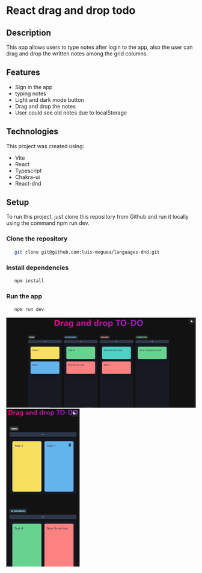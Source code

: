 # React drag and drop todo

## Description

This app allows users to type notes after login to the app, also 
the user can drag and drop the written notes among the grid columns.

## Features

- Sign in the app
- typing notes
- Light and dark mode button
- Drag and drop the notes
- User could see old notes due to localStorage

## Technologies

This project was created using:

- Vite
- React
- Typescript
- Chakra-ui
- React-dnd



## Setup

To run this project, just clone this repository from Github and run it locally using the command npm run dev.

### Clone the repository

```bash
   git clone git@github.com:luis-moguea/languages-dnd.git
```

### Install dependencies

```bash
   npm install
```

### Run the app

```bash
   npm run dev
```

![General view](https://github.com/luis-moguea/Dnd-todo/blob/main/src/assets/todo-desk.png?raw=true)
![General view](https://github.com/luis-moguea/Dnd-todo/blob/main/src/assets/todo-mov.png?raw=true)


